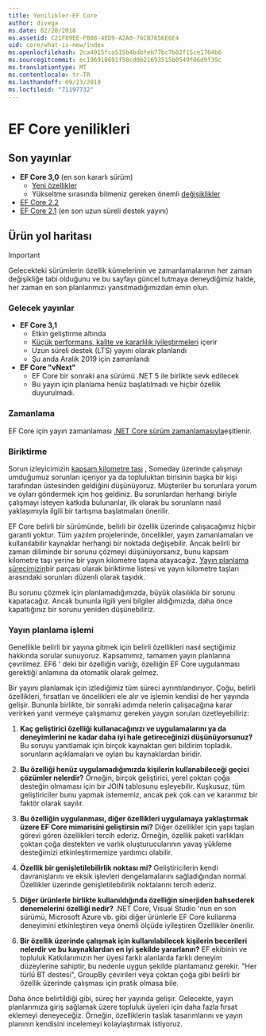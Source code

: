 ```yaml
---
title: Yenilikler-EF Core
author: divega
ms.date: 02/20/2018
ms.assetid: C21F89EE-FB08-4ED9-A2A0-76CB7656E6E4
uid: core/what-is-new/index
ms.openlocfilehash: 2ca4915fca515b4bdbfeb77bc7b02f15ce1704b6
ms.sourcegitcommit: ec196918691f50cd0b21693515b0549f06d9f39c
ms.translationtype: MT
ms.contentlocale: tr-TR
ms.lasthandoff: 09/23/2019
ms.locfileid: "71197732"
---
```

# <a name="whats-new-in-ef-core"></a>EF Core yenilikleri

## <a name="recent-releases"></a>Son yayınlar

- **EF Core 3,0** (en son kararlı sürüm) 
  - [Yeni özellikler](xref:core/what-is-new/ef-core-3.0/index) 
  - Yükseltme sırasında bilmeniz gereken önemli [değişiklikler](xref:core/what-is-new/ef-core-3.0/breaking-changes)
- [EF Core 2.2](xref:core/what-is-new/ef-core-2.2)
- [EF Core 2,1](xref:core/what-is-new/ef-core-2.1) (en son uzun süreli destek yayını)

## <a name="product-roadmap"></a>Ürün yol haritası

> [!IMPORTANT]
> Gelecekteki sürümlerin özellik kümelerinin ve zamanlamalarının her zaman değişikliğe tabi olduğunu ve bu sayfayı güncel tutmaya deneydiğimiz halde, her zaman en son planlarımızı yansıtmadığımızdan emin olun.

### <a name="future-releases"></a>Gelecek yayınlar

- **EF Core 3,1**  
  - Etkin geliştirme altında
  - [Küçük performans, kalite ve kararlılık iyileştirmeleri](https://github.com/aspnet/EntityFrameworkCore/issues?q=is%3Aopen+is%3Aissue+milestone%3A3.1.0+sort%3Areactions-desc) içerir
  - Uzun süreli destek (LTS) yayını olarak planlandı
  - Şu anda Aralık 2019 için zamanlandı
- **EF Core "vNext"**   
  - EF Core bir sonraki ana sürümü .NET 5 ile birlikte sevk edilecek
  - Bu yayın için planlama henüz başlatılmadı ve hiçbir özellik duyurulmadı.  

### <a name="schedule"></a>Zamanlama

EF Core için yayın zamanlaması [.NET Core sürüm zamanlamasıyla](https://github.com/dotnet/core/blob/master/roadmap.md)eşitlenir.

### <a name="backlog"></a>Biriktirme

Sorun izleyicimizin [kapsam kilometre taşı](https://github.com/aspnet/EntityFrameworkCore/issues?q=is%3Aopen+is%3Aissue+milestone%3ABacklog+sort%3Areactions-%2B1-desc) , Someday üzerinde çalışmayı umduğumuz sorunları içeriyor ya da topluluktan birisinin başka bir kişi tarafından üstesinden geldiğini düşünüyoruz.
Müşteriler bu sorunlara yorum ve oyları göndermek için hoş geldiniz.
Bu sorunlardan herhangi biriyle çalışmayı isteyen katkıda bulunanlar, ilk olarak bu sorunların nasıl yaklaşımıyla ilgili bir tartışma başlatmaları önerilir.

EF Core belirli bir sürümünde, belirli bir özellik üzerinde çalışacağımız hiçbir garanti yoktur.
Tüm yazılım projelerinde, öncelikler, yayın zamanlamaları ve kullanılabilir kaynaklar herhangi bir noktada değişebilir.
Ancak belirli bir zaman diliminde bir sorunu çözmeyi düşünüyorsanız, bunu kapsam kilometre taşı yerine bir yayın kilometre taşına atayacağız.
[Yayın planlama sürecimizin](#release-planning-process)bir parçası olarak biriktirme listesi ve yayın kilometre taşları arasındaki sorunları düzenli olarak taşıdık.

Bu sorunu çözmek için planlamadığımızda, büyük olasılıkla bir sorunu kapatacağız.
Ancak bununla ilgili yeni bilgiler aldığımızda, daha önce kapattığınız bir sorunu yeniden düşünebiliriz.

### <a name="release-planning-process"></a>Yayın planlama işlemi

Genellikle belirli bir yayına gitmek için belirli özellikleri nasıl seçtiğimiz hakkında sorular sunuyoruz.
Kapsamımız, tamamen yayın planlarına çevrilmez.
EF6 ' deki bir özelliğin varlığı, özelliğin EF Core uygulanması gerektiği anlamına da otomatik olarak gelmez.

Bir yayını planlamak için izlediğimiz tüm süreci ayrıntılandırıyor.
Çoğu, belirli özellikleri, fırsatları ve öncelikleri ele alır ve işlemin kendisi de her yayında gelişir.
Bununla birlikte, bir sonraki adımda nelerin çalışacağına karar verirken yanıt vermeye çalışmamız gereken yaygın soruları özetleyebiliriz:

1. **Kaç geliştirici özelliği kullanacağınızı ve uygulamalarını ya da deneyimlerini ne kadar daha iyi hale getireceğinizi düşünüyorsunuz?** Bu soruyu yanıtlamak için birçok kaynaktan geri bildirim topladık. sorunların açıklamaları ve oyları bu kaynaklardan biridir.

2. **Bu özelliği henüz uygulamadığımızda kişilerin kullanabileceği geçici çözümler nelerdir?** Örneğin, birçok geliştirici, yerel çoktan çoğa desteğin olmaması için bir JOIN tablosunu eşleyebilir. Kuşkusuz, tüm geliştiriciler bunu yapmak istememiz, ancak pek çok can ve kararımız bir faktör olarak sayılır.

3. **Bu özelliğin uygulanması, diğer özellikleri uygulamaya yaklaştırmak üzere EF Core mimarisini geliştirsin mi?** Diğer özellikler için yapı taşları görevi gören özellikleri tercih ederiz. Örneğin, özellik paketi varlıkları çoktan çoğa destekten ve varlık oluşturucularının yavaş yükleme desteğimizi etkinleştirmemize yardımcı olabilir.

4. **Özellik bir genişletilebilirlik noktası mi?** Geliştiricilerin kendi davranışlarını ve eksik işlevleri dengelamalarını sağladığından normal Özellikler üzerinde genişletilebilirlik noktalarını tercih ederiz.

5. **Diğer ürünlerle birlikte kullanıldığında özelliğin sinerjiden bahsederek denemelerini özelliği nedir?** .NET Core, Visual Studio 'nun en son sürümü, Microsoft Azure vb. gibi diğer ürünlerle EF Core kullanma deneyimini etkinleştiren veya önemli ölçüde iyileştiren Özellikler önerilir.

6. **Bir özellik üzerinde çalışmak için kullanılabilecek kişilerin becerileri nelerdir ve bu kaynaklardan en iyi şekilde yararlanın?** EF ekibinin ve topluluk Katkılarımızın her üyesi farklı alanlarda farklı deneyim düzeylerine sahiptir, bu nedenle uygun şekilde planlamanız gerekir. "Her türlü BT destesi", GroupBy çevirileri veya çoktan çoğa gibi belirli bir özellik üzerinde çalışması için pratik olmasa bile.

Daha önce belirtildiği gibi, süreç her yayında gelişir.
Gelecekte, yayın planlarımıza giriş sağlamak üzere topluluk üyeleri için daha fazla fırsat eklemeyi deneyeceğiz.
Örneğin, özelliklerin taslak tasarımlarını ve yayın planının kendisini incelemeyi kolaylaştırmak istiyoruz.